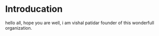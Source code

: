 # Introducation
hello all,
hope you are well, i am vishal patidar founder of this wonderfull organization.
